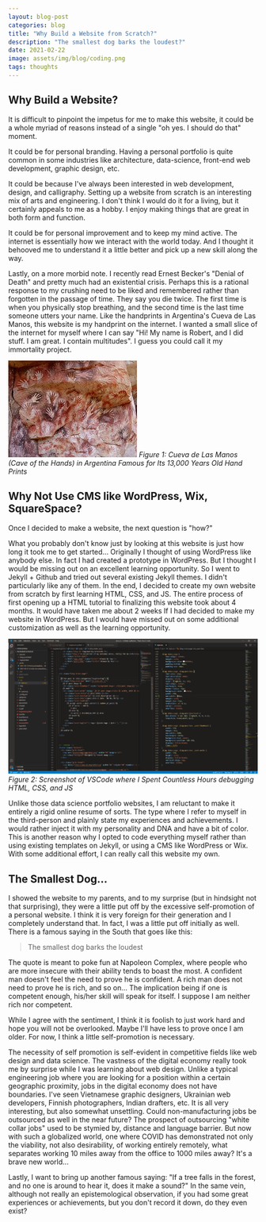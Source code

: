 ```yaml
---
layout: blog-post
categories: blog
title: "Why Build a Website from Scratch?"
description: "The smallest dog barks the loudest?"
date: 2021-02-22
image: assets/img/blog/coding.png
tags: thoughts
---
```



## Why Build a Website?

It is difficult to pinpoint the impetus for me to make this website, it could be a whole myriad of reasons instead of a single "oh yes. I should do that" moment. 

It could be for personal branding. Having a personal portfolio is quite common in some industries like architecture, data-science, front-end web development, graphic design, etc.

It could be because I've always been interested in web development, design, and calligraphy. Setting up a website from scratch is an interesting mix of arts and engineering. I don't think I would do it for a living, but it certainly appeals to me as a hobby. I enjoy making things that are great in both form and function.

It could be for personal improvement and to keep my mind active. The internet is essentially how we interact with the world today. And I thought it behooved me to understand it a little better and pick up a new skill along the way.

Lastly, on a more morbid note. I recently read Ernest Becker's "Denial of Death" and pretty much had an existential crisis. Perhaps this is a rational response to my crushing need to be liked and remembered rather than forgotten in the passage of time. They say you die twice. The first time is when you physically stop breathing, and the second time is the last time someone utters your name. Like the handprints in Argentina's Cueva de Las Manos, this website is my handprint on the internet. I wanted a small slice of the internet for myself where I can say "Hi! My name is Robert, and I did stuff. I am great. I contain multitudes". I guess you could call it my immortality project. 

![coding-pic](/assets/img/blog/cavehandprint.jpg)
*Figure 1: Cueva de Las Manos (Cave of the Hands) in Argentina Famous for Its 13,000 Years Old Hand Prints*

## Why Not Use CMS like WordPress, Wix, SquareSpace?
Once I decided to make a website, the next question is "how?"

What you probably don't know just by looking at this website is just how long it took me to get started... Originally I thought of using WordPress like anybody else. In fact I had created a prototype in WordPress. But I thought I would be missing out on an excellent learning opportunity. So I went to Jekyll + Github and tried out several existing Jekyll themes. I didn't particularly like any of them. In the end, I decided to create my own website from scratch by first learning HTML, CSS, and JS. The entire process of first opening up a HTML tutorial to finalizing this website took about 4 months. It would have taken me about 2 weeks If I had decided to make my website in WordPress. But I would have missed out on some additional customization as well as the learning opportunity.

![coding-pic](/assets/img/blog/coding.png)
*Figure 2: Screenshot of VSCode where I Spent Countless Hours debugging HTML, CSS, and JS*

Unlike those data science portfolio websites, I am reluctant to make it entirely a rigid online resume of sorts. The type where I refer to myself in the third-person and plainly state my experiences and achievements. I would rather inject it with my personality and DNA and have a bit of color. This is another reason why I opted to code everything myself rather than using existing templates on Jekyll, or using a CMS like WordPress or Wix. With some additional effort, I can really call this website my own.



## The Smallest Dog...

I showed the website to my parents, and to my surprise (but in hindsight not that surprising), they were a little put off by the excessive self-promotion of a personal website. I think it is very foreign for their generation and I completely understand that. In fact, I was a little put off initially as well. There is a famous saying in the South that goes like this:

> The smallest dog barks the loudest

The quote is meant to poke fun at Napoleon Complex, where people who are more insecure with their ability tends to boast the most. A confident man doesn't feel the need to prove he is confident. A rich man does not need to prove he is rich, and so on... The implication being if one is competent enough, his/her skill will speak for itself. I suppose I am neither rich nor competent.

While I agree with the sentiment, I think it is foolish to just work hard and hope you will not be overlooked. Maybe I'll have less to prove once I am older. For now, I think a little self-promotion is necessary. 

The necessity of self promotion is self-evident in competitive fields like web design and data science. The vastness of the digital economy really took me by surprise while I was learning about web design. Unlike a typical engineering job where you are looking for a position within a certain geographic proximity, jobs in the digital economy does not have boundaries. I've seen Vietnamese graphic designers, Ukrainian web developers, Finnish photographers, Indian drafters, etc. It is all very interesting, but also somewhat unsettling. Could non-manufacturing jobs be outsourced as well in the near future? The prospect of outsourcing "white collar jobs" used to be stymied by, distance and language barrier. But now with such a globalized world, one where COVID has demonstrated not only the viability, not also desirability, of working entirely remotely, what separates working 10 miles away from the office to 1000 miles away? It's a brave new world...

Lastly, I want to bring up another famous saying: "If a tree falls in the forest, and no one is around to hear it, does it make a sound?" In the same vein, although not really an epistemological observation, if you had some great experiences or achievements, but you don't record it down, do they even exist?